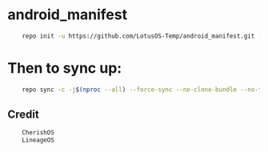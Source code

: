 # android_manifest
```bash
    repo init -u https://github.com/LotusOS-Temp/android_manifest.git -b 12
```

Then to sync up:
================

```bash
    repo sync -c -j$(nproc --all) --force-sync --no-clone-bundle --no-tags
```

## Credit
```bash
    CherishOS
    LineageOS
```
